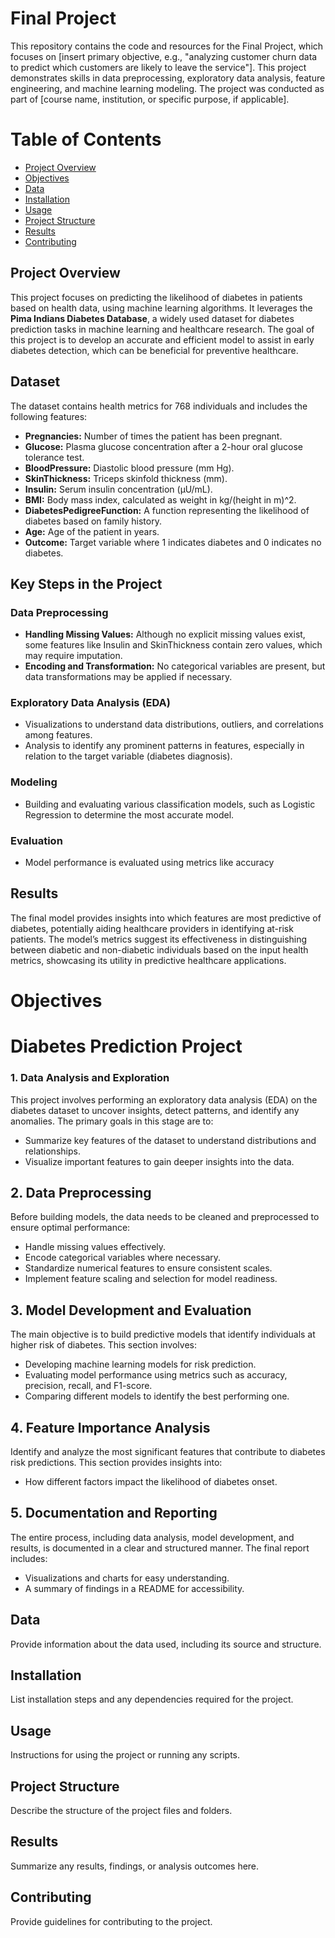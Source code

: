 <h1>Final Project</h1>
This repository contains the code and resources for the Final Project, which focuses on [insert primary objective, e.g., "analyzing customer churn data to predict which customers are likely to leave the service"]. This project demonstrates skills in data preprocessing, exploratory data analysis, feature engineering, and machine learning modeling. The project was conducted as part of [course name, institution, or specific purpose, if applicable].

<h1>Table of Contents</h1>
    <div class="toc">
        <ul>
            <li><a href="#overview">Project Overview</a></li>
            <li><a href="#objectives">Objectives</a></li>
            <li><a href="#data">Data</a></li>
            <li><a href="#installation">Installation</a></li>
            <li><a href="#usage">Usage</a></li>
            <li><a href="#structure">Project Structure</a></li>
            <li><a href="#results">Results</a></li>
            <li><a href="#contributing">Contributing</a></li>
        </ul>
    </div>
<div class="section" id="overview">
        <h2>Project Overview</h2>
        <p><p>This project focuses on predicting the likelihood of diabetes in patients based on health data, using machine learning algorithms. It leverages the <strong>Pima Indians Diabetes Database</strong>, a widely used dataset for diabetes prediction tasks in machine learning and healthcare research. The goal of this project is to develop an accurate and efficient model to assist in early diabetes detection, which can be beneficial for preventive healthcare.</p>

<h2>Dataset</h2>
<p>The dataset contains health metrics for 768 individuals and includes the following features:</p>
<ul>
    <li><strong>Pregnancies:</strong> Number of times the patient has been pregnant.</li>
    <li><strong>Glucose:</strong> Plasma glucose concentration after a 2-hour oral glucose tolerance test.</li>
    <li><strong>BloodPressure:</strong> Diastolic blood pressure (mm Hg).</li>
    <li><strong>SkinThickness:</strong> Triceps skinfold thickness (mm).</li>
    <li><strong>Insulin:</strong> Serum insulin concentration (μU/mL).</li>
    <li><strong>BMI:</strong> Body mass index, calculated as weight in kg/(height in m)^2.</li>
    <li><strong>DiabetesPedigreeFunction:</strong> A function representing the likelihood of diabetes based on family history.</li>
    <li><strong>Age:</strong> Age of the patient in years.</li>
    <li><strong>Outcome:</strong> Target variable where 1 indicates diabetes and 0 indicates no diabetes.</li>
</ul>

<h2>Key Steps in the Project</h2>

<h3>Data Preprocessing</h3>
<ul>
    <li><strong>Handling Missing Values:</strong> Although no explicit missing values exist, some features like Insulin and SkinThickness contain zero values, which may require imputation.</li>
    <li><strong>Encoding and Transformation:</strong> No categorical variables are present, but data transformations may be applied if necessary.</li>
</ul>

<h3>Exploratory Data Analysis (EDA)</h3>
<ul>
    <li>Visualizations to understand data distributions, outliers, and correlations among features.</li>
    <li>Analysis to identify any prominent patterns in features, especially in relation to the target variable (diabetes diagnosis).</li>
</ul>

<h3>Modeling</h3>
<ul>
    <li>Building and evaluating various classification models, such as Logistic Regression to determine the most accurate model.</li>
   
</ul>

<h3>Evaluation</h3>
<ul>
    <li>Model performance is evaluated using metrics like accuracy</li>
</ul>

<h2>Results</h2>
<p>The final model provides insights into which features are most predictive of diabetes, potentially aiding healthcare providers in identifying at-risk patients. The model’s metrics suggest its effectiveness in distinguishing between diabetic and non-diabetic individuals based on the input health metrics, showcasing its utility in predictive healthcare applications.</p>

</p>
    </div>
   <div class="section" id="objectives">
        <h1>Objectives</h1>
        <p><h1>Diabetes Prediction Project</h1>

<h3>1. Data Analysis and Exploration</h3>
<p>This project involves performing an exploratory data analysis (EDA) on the diabetes dataset to uncover insights, detect patterns, and identify any anomalies. The primary goals in this stage are to:</p>
<ul>
  <li>Summarize key features of the dataset to understand distributions and relationships.</li>
  <li>Visualize important features to gain deeper insights into the data.</li>
</ul>

<h2>2. Data Preprocessing</h2>
<p>Before building models, the data needs to be cleaned and preprocessed to ensure optimal performance:</p>
<ul>
  <li>Handle missing values effectively.</li>
  <li>Encode categorical variables where necessary.</li>
  <li>Standardize numerical features to ensure consistent scales.</li>
  <li>Implement feature scaling and selection for model readiness.</li>
</ul>

<h2>3. Model Development and Evaluation</h2>
<p>The main objective is to build predictive models that identify individuals at higher risk of diabetes. This section involves:</p>
<ul>
  <li>Developing machine learning models for risk prediction.</li>
  <li>Evaluating model performance using metrics such as accuracy, precision, recall, and F1-score.</li>
  <li>Comparing different models to identify the best performing one.</li>
</ul>



<h2>4. Feature Importance Analysis</h2>
<p>Identify and analyze the most significant features that contribute to diabetes risk predictions. This section provides insights into:</p>
<ul>
  <li>How different factors impact the likelihood of diabetes onset.</li>
</ul>



<h2>5. Documentation and Reporting</h2>
<p>The entire process, including data analysis, model development, and results, is documented in a clear and structured manner. The final report includes:</p>
<ul>
  <li>Visualizations and charts for easy understanding.</li>
  <li>A summary of findings in a README for accessibility.</li>
</ul></p>
    </div>

<div class="section" id="data">
        <h2>Data</h2>
        <p>Provide information about the data used, including its source and structure.</p>
    </div>

 <div class="section" id="installation">
        <h2>Installation</h2>
        <p>List installation steps and any dependencies required for the project.</p>
    </div>

<div class="section" id="usage">
        <h2>Usage</h2>
        <p>Instructions for using the project or running any scripts.</p>
    </div>

 <div class="section" id="structure">
        <h2>Project Structure</h2>
        <p>Describe the structure of the project files and folders.</p>
    </div>

 <div class="section" id="results">
        <h2>Results</h2>
        <p>Summarize any results, findings, or analysis outcomes here.</p>
    </div>

 <div class="section" id="contributing">
        <h2>Contributing</h2>
        <p>Provide guidelines for contributing to the project.</p>
    </div>
